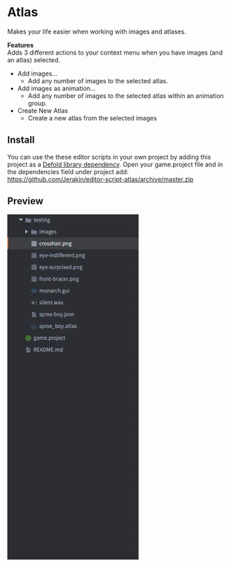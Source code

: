 # Atlas

Makes your life easier when working with images and atlases.

**Features**  
Adds 3 different actions to your context menu when you have images (and an atlas) selected.

* Add images...
    * Add any number of images to the selected atlas.
* Add images as animation...
    * Add any number of images to the selected atlas within an animation group.
* Create New Atlas
    * Create a new atlas from the selected images

## Install
You can use the these editor scripts in your own project by adding this project as a [Defold library dependency](https://www.defold.com/manuals/libraries/). Open your game.project file and in the dependencies field under project add:  
https://github.com/Jerakin/editor-script-atlas/archive/master.zip


## Preview

![atlas](/.github/atlas.gif)
